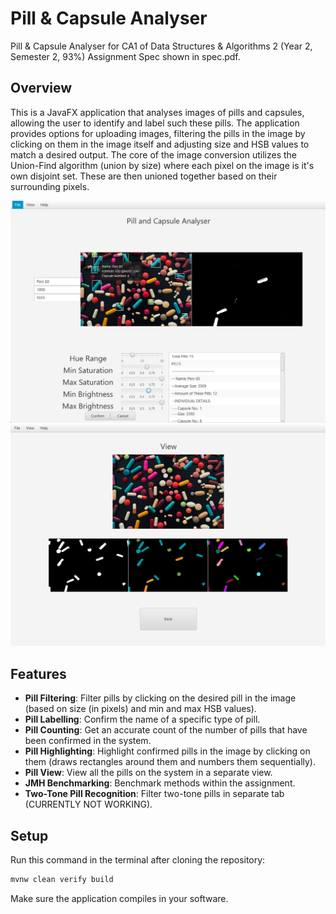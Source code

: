 # Pill &amp; Capsule Analyser
Pill &amp; Capsule Analyser for CA1 of Data Structures &amp; Algorithms 2 (Year 2, Semester 2, 93%)
Assignment Spec shown in spec.pdf.

## Overview
This is a JavaFX application that analyses images of pills and capsules, allowing the user to identify and label such these pills. The application provides options for uploading images, filtering the pills in the image by clicking on them in the image itself and adjusting size and HSB values to match a desired output.
The core of the image conversion utilizes the Union-Find algorithm (union by size) where each pixel on the image is it's own disjoint set. These are then unioned together based on their surrounding pixels.

![Dashboard](./PillAndCapsuleImages/readme-pic1.png)
![Dashboard](./PillAndCapsuleImages/readme-pic2.png)

## Features
- **Pill Filtering**: Filter pills by clicking on the desired pill in the image (based on size (in pixels) and min and max HSB values).
- **Pill Labelling**: Confirm the name of a specific type of pill.
- **Pill Counting**: Get an accurate count of the number of pills that have been confirmed in the system.
- **Pill Highlighting**: Highlight confirmed pills in the image by clicking on them (draws rectangles around them and numbers them sequentially).
- **Pill View**: View all the pills on the system in a separate view.
- **JMH Benchmarking**: Benchmark methods within the assignment.
- **Two-Tone Pill Recognition**: Filter two-tone pills in separate tab (CURRENTLY NOT WORKING).

## Setup
Run this command in the terminal after cloning the repository:
  ```bash
  mvnw clean verify build 
  ```
Make sure the application compiles in your software.
